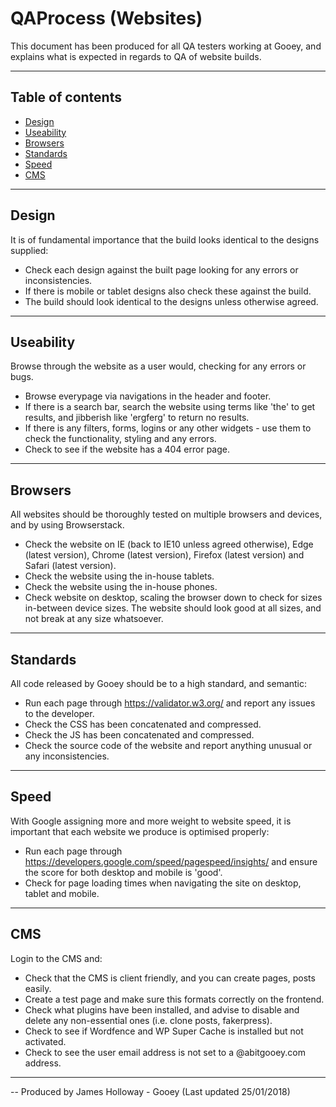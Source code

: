 # QAProcess (Websites)
This document has been produced for all QA testers working at Gooey, and explains what is expected in regards to QA of website builds.

---
## Table of contents
- [Design](#design)
- [Useability](#useability)
- [Browsers](#browsers)
- [Standards](#standards)
- [Speed](#speed)
- [CMS](#CMS)
---

## Design

It is of fundamental importance that the build looks identical to the designs supplied:

- Check each design against the built page looking for any errors or inconsistencies.
- If there is mobile or tablet designs also check these against the build.
- The build should look identical to the designs unless otherwise agreed.

---

## Useability

Browse through the website as a user would, checking for any errors or bugs.

- Browse everypage via navigations in the header and footer.
- If there is a search bar, search the website using terms like 'the' to get results, and jibberish like 'ergferg' to return no results.
- If there is any filters, forms, logins or any other widgets - use them to check the functionality, styling and any errors.
- Check to see if the website has a 404 error page.

---

## Browsers

All websites should be thoroughly tested on multiple browsers and devices, and by using Browserstack.

- Check the website on IE (back to IE10 unless agreed otherwise), Edge (latest version), Chrome (latest version), Firefox (latest version) and Safari (latest version).
- Check the website using the in-house tablets.
- Check the website using the in-house phones.
- Check website on desktop, scaling the browser down to check for sizes in-between device sizes. The website should look good at all sizes, and not break at any size whatsoever.

---

## Standards

All code released by Gooey should be to a high standard, and semantic:

- Run each page through https://validator.w3.org/ and report any issues to the developer.
- Check the CSS has been concatenated and compressed.
- Check the JS has been concatenated and compressed.
- Check the source code of the website and report anything unusual or any inconsistencies.

---

## Speed

With Google assigning more and more weight to website speed, it is important that each website we produce is optimised properly:

- Run each page through https://developers.google.com/speed/pagespeed/insights/ and ensure the score for both desktop and mobile is 'good'.
- Check for page loading times when navigating the site on desktop, tablet and mobile.

---

## CMS

Login to the CMS and:

- Check that the CMS is client friendly, and you can create pages, posts easily.
- Create a test page and make sure this formats correctly on the frontend.
- Check what plugins have been installed, and advise to disable and delete any non-essential ones (i.e. clone posts, fakerpress).
- Check to see if Wordfence and WP Super Cache is installed but not activated.
- Check to see the user email address is not set to a @abitgooey.com address.

---

-- Produced by James Holloway - Gooey (Last updated 25/01/2018)

